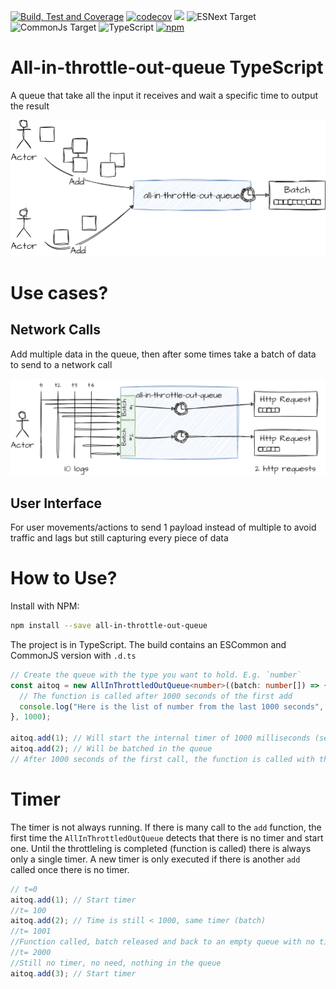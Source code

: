 [![Build, Test and Coverage](https://github.com/MrDesjardins/all-in-throttle-out-queue/actions/workflows/action.yml/badge.svg?branch=master)](https://github.com/MrDesjardins/all-in-throttle-out-queue/actions/workflows/action.yml)
[![codecov](https://codecov.io/gh/MrDesjardins/all-in-throttle-out-queue/branch/master/graph/badge.svg?token=0HGGX9Z9OW)](https://codecov.io/gh/MrDesjardins/all-in-throttle-out-queue)
[![](https://img.shields.io/badge/Benchmark-%E2%9C%85-brightgreen)](https://mrdesjardins.github.io/all-in-throttle-out-queue/dev/bench/)
![ESNext Target](https://img.shields.io/badge/Target-ESNEXT-brightgreen.svg?style=plastic)
![CommonJs Target](https://img.shields.io/badge/Target-CommonJS-brightgreen?style=plastic)
![TypeScript](https://img.shields.io/badge/typescript-%23007ACC.svg?style=plastic&logo=typescript&logoColor=white)
[![npm](https://img.shields.io/npm/v/all-in-throttle-out-queue?style=plastic)](https://www.npmjs.com/package/all-in-throttle-out-queue)

# All-in-throttle-out-queue TypeScript

A queue that take all the input it receives and wait a specific time to output the result

![](./readme_assets/queue_npm.drawio.png)

# Use cases?

## Network Calls

Add multiple data in the queue, then after some times take a batch of data to send to a network call

![](./readme_assets/queue_npm2.drawio.png)

## User Interface

For user movements/actions to send 1 payload instead of multiple to avoid traffic and lags but still capturing every piece of data

# How to Use?

Install with NPM:

```sh
npm install --save all-in-throttle-out-queue
```

The project is in TypeScript. The build contains an ESCommon and CommonJS version with `.d.ts`

```typescript
// Create the queue with the type you want to hold. E.g. `number`
const aitoq = new AllInThrottledOutQueue<number>((batch: number[]) => {
  // The function is called after 1000 seconds of the first add
  console.log("Here is the list of number from the last 1000 seconds", batch);
}, 1000);

aitoq.add(1); // Will start the internal timer of 1000 milliseconds (see the second parameter)
aitoq.add(2); // Will be batched in the queue
// After 1000 seconds of the first call, the function is called with the argument [1, 2]
```

# Timer

The timer is not always running. If there is many call to the `add` function, the first time the `AllInThrottledOutQueue` detects that there is no timer and start one. Until the throttleling is completed (function is called) there is always only a single timer. A new timer is only executed if there is another `add` called once there is no timer.

```typescript
// t=0
aitoq.add(1); // Start timer
//t= 100
aitoq.add(2); // Time is still < 1000, same timer (batch)
//t= 1001
//Function called, batch released and back to an empty queue with no timer
//t= 2000
//Still no timer, no need, nothing in the queue
aitoq.add(3); // Start timer
```
